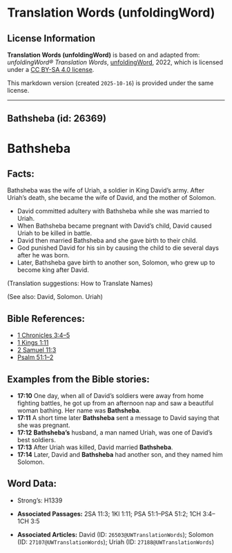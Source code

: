 # Translation Words (unfoldingWord)

## License Information

**Translation Words (unfoldingWord)** is based on and adapted from: _unfoldingWord® Translation Words_, [unfoldingWord](https://unfoldingword.org/utw), 2022, which is licensed under a [CC BY-SA 4.0 license](https://creativecommons.org/licenses/by-sa/4.0/legalcode.en).

This markdown version (created `2025-10-16`) is provided under the same license.



--------------------------------

## Bathsheba (id: 26369)

Bathsheba
=========

Facts:
------

Bathsheba was the wife of Uriah, a soldier in King David’s army. After Uriah’s death, she became the wife of David, and the mother of Solomon.

* David committed adultery with Bathsheba while she was married to Uriah.
* When Bathsheba became pregnant with David’s child, David caused Uriah to be killed in battle.
* David then married Bathsheba and she gave birth to their child.
* God punished David for his sin by causing the child to die several days after he was born.
* Later, Bathsheba gave birth to another son, Solomon, who grew up to become king after David.

(Translation suggestions: How to Translate Names)

(See also: David, Solomon. Uriah)

Bible References:
-----------------

* [1 Chronicles 3:4–5](https://ref.ly/1Chr3:4-1Chr3:5)
* [1 Kings 1:11](https://ref.ly/1Kgs1:11)
* [2 Samuel 11:3](https://ref.ly/2Sam11:3)
* [Psalm 51:1–2](https://ref.ly/Ps51:1-Ps51:2)

Examples from the Bible stories:
--------------------------------

* **17:10** One day, when all of David’s soldiers were away from home fighting battles, he got up from an afternoon nap and saw a beautiful woman bathing. Her name was **Bathsheba**.
* **17:11** A short time later **Bathsheba** sent a message to David saying that she was pregnant.
* **17:12** **Bathsheba’s** husband, a man named Uriah, was one of David’s best soldiers.
* **17:13** After Uriah was killed, David married **Bathsheba**.
* **17:14** Later, David and **Bathsheba** had another son, and they named him Solomon.

Word Data:
----------

* Strong’s: H1339

* **Associated Passages:** 2SA 11:3; 1KI 1:11; PSA 51:1–PSA 51:2; 1CH 3:4–1CH 3:5
* **Associated Articles:** David (ID: `26503@UWTranslationWords`); Solomon (ID: `27107@UWTranslationWords`); Uriah (ID: `27188@UWTranslationWords`)

